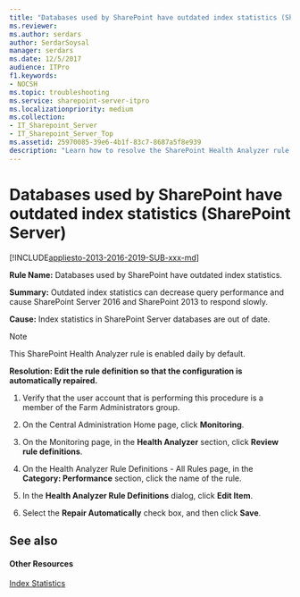 ```yaml
---
title: "Databases used by SharePoint have outdated index statistics (SharePoint Server)"
ms.reviewer: 
ms.author: serdars
author: SerdarSoysal
manager: serdars
ms.date: 12/5/2017
audience: ITPro
f1.keywords:
- NOCSH
ms.topic: troubleshooting
ms.service: sharepoint-server-itpro
ms.localizationpriority: medium
ms.collection:
- IT_Sharepoint_Server
- IT_Sharepoint_Server_Top
ms.assetid: 25970085-39e6-4b1f-83c7-8687a5f8e939
description: "Learn how to resolve the SharePoint Health Analyzer rule: Databases used by SharePoint have outdated index statistics, for SharePoint Server."
---
```


# Databases used by SharePoint have outdated index statistics (SharePoint Server)

[!INCLUDE[appliesto-2013-2016-2019-SUB-xxx-md](../includes/appliesto-2013-2016-2019-SUB-xxx-md.md)]
  
 **Rule Name:** Databases used by SharePoint have outdated index statistics. 
  
 **Summary:** Outdated index statistics can decrease query performance and cause SharePoint Server 2016 and SharePoint 2013 to respond slowly. 
  
 **Cause:** Index statistics in SharePoint Server databases are out of date. 
  
> [!NOTE]
> This SharePoint Health Analyzer rule is enabled daily by default. 
  
 **Resolution: Edit the rule definition so that the configuration is automatically repaired.**
  
1. Verify that the user account that is performing this procedure is a member of the Farm Administrators group.
    
2. On the Central Administration Home page, click **Monitoring**.
    
3. On the Monitoring page, in the **Health Analyzer** section, click **Review rule definitions**.
    
4. On the Health Analyzer Rule Definitions - All Rules page, in the **Category: Performance** section, click the name of the rule. 
    
5. In the **Health Analyzer Rule Definitions** dialog, click **Edit Item**.
    
6. Select the **Repair Automatically** check box, and then click **Save**.
    
## See also

#### Other Resources

[Index Statistics](/sql/relational-databases/statistics/statistics?viewFallbackFrom=sql-server-2014)